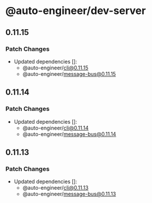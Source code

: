 # @auto-engineer/dev-server

## 0.11.15

### Patch Changes

- Updated dependencies []:
  - @auto-engineer/cli@0.11.15
  - @auto-engineer/message-bus@0.11.15

## 0.11.14

### Patch Changes

- Updated dependencies []:
  - @auto-engineer/cli@0.11.14
  - @auto-engineer/message-bus@0.11.14

## 0.11.13

### Patch Changes

- Updated dependencies []:
  - @auto-engineer/cli@0.11.13
  - @auto-engineer/message-bus@0.11.13
